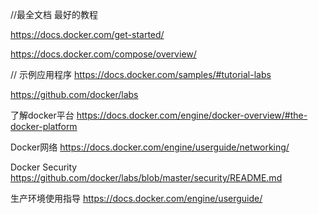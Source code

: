 //最全文档 最好的教程

https://docs.docker.com/get-started/

https://docs.docker.com/compose/overview/

// 示例应用程序
https://docs.docker.com/samples/#tutorial-labs

https://github.com/docker/labs

了解docker平台
https://docs.docker.com/engine/docker-overview/#the-docker-platform

Docker网络
https://docs.docker.com/engine/userguide/networking/

Docker Security
https://github.com/docker/labs/blob/master/security/README.md

生产环境使用指导
https://docs.docker.com/engine/userguide/